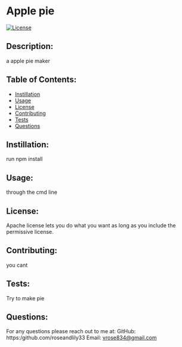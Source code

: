 
  # Apple pie

  [![License](https://img.shields.io/badge/License-Apache_2.0-blue.svg)](https://opensource.org/licenses/Apache-2.0)

  ## Description:
  a apple pie maker

  ## Table of Contents:
  - [Instillation](#instillation)
  - [Usage](#usage)
  - [License](#license)
  - [Contributing](#contributing)
  - [Tests](#tests)
  - [Questions](#questions)
  
  ## Instillation: 
  run npm install
 
  ## Usage:
  through the cmd line

  ## License:
  Apache license lets you do what you want as long as you include the permissive license. 

  ## Contributing:
  you cant

  ## Tests:
  Try to make pie

  ## Questions:
  For any questions please reach out to me at:
  GitHub: https:/github.com/roseandlily33
  Email: vrose834@gmail.com
